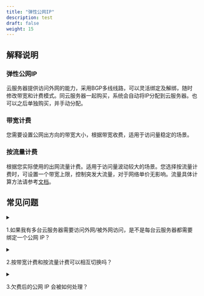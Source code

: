 ```yaml
---
title: "弹性公网IP"
description: test
draft: false
weight: 15
---
```


## 解释说明

### 弹性公网IP

云服务器提供访问外网的能力，采用BGP多线线路，可以灵活绑定及解绑，随时修改带宽和计费模式。同云服务器一起购买，系统会自动将IP分配到云服务器。也可以之后单独购买，并手动分配。

### 带宽计费

您需要设置公网出方向的带宽大小，根据带宽收费，适用于访问量稳定的场景。

### 按流量计费

根据您实际使用的出网流量计费。适用于访问量波动较大的场景。您选择按流量计费时，可设置一个带宽上限，控制突发大流量，对于网络单价无影响。流量具体计算方法请参考[文档](/network/eip/faq/faq/#id23)。



## 常见问题

<details>
<summary><p>
  1.如果我有多台云服务器需要访问外网/被外网访问，是不是每台云服务器都需要绑定一个公网 IP？
  </p></summary>
<p>
  不需要。您可以将需要访问外网的云服务器加入到您的某个受管私有网络中， 再将该受管私有网络连接到您创建的VPC下， 然后再给VPC上绑定一个公网 IP。这样， 位于受管私有网络中的所有云服务器都可以连接互联网了，既节省钱，也节约 IP 地址。如果您需要外网访问云服务器，您需要在VPC下配置端口转发策略，配置方法请参考使用  <a href="/network/eip/faq/faq/#id23"> 端口转发功能文档</a >   。
  </p>
</details>

<details>
<summary><p>
  2.按带宽计费和按流量计费可以相互切换吗？
  </p></summary>
<p>
  您可以随时修改计费模式，生效后即将按新的计费模式计费。
  </p>
</details>


<details>
<summary><p>
  3.欠费后的公网 IP 会被如何处理？
  </p></summary>
<p>
  对于通过备案信息验证的公网 IP，我们会在欠费之后为用户保留 10 天， 并发出欠费提醒的邮件；对于不需要备案或备案信息没有通过验证的公网 IP， 一旦欠费就会被系统释放回资源池。
  </p>
</details>






